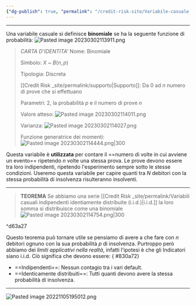 ```yaml
---
{"dg-publish": true, "permalink": "/credit-risk-site/Variabile-casuale-binomiale/"}
---
```






---
Una variabile casuale si definisce **binomiale** se ha la seguente funzione di probabilità:
![Pasted image 20230302113911.png](/img/user/Credit%20Risk%20_site/allegati/allegati/Pasted%20image%2020230302113911.png)


> *CARTA D'IDENTITA'*
> Nome: Binomiale
> 
> Simbolo: $X$ ~ $B$($n,p$)
> 
> Tipologia: Discreta
> 
> [[Credit Risk _site/permalink/supporto\|Supporto]]: Da 0 ad $n$ numero di prove che si effettuano
> 
> Parametri: 2, la probabilità $p$ e il numero di prove $n$
> 
> Valore atteso: ![Pasted image 20230302114011.png](/img/user/Credit%20Risk%20_site/allegati/allegati/Pasted%20image%2020230302114011.png)
> 
> Varianza: ![Pasted image 20230302114027.png](/img/user/Credit%20Risk%20_site/allegati/allegati/Pasted%20image%2020230302114027.png)
> 
> Funzione generatrice dei momenti: ![Pasted image 20230302114444.png|300](/img/user/Credit%20Risk%20_site/allegati/allegati/Pasted%20image%2020230302114444.png)

Questa variabile è **utilizzata** per contare il ==numero di volte in cui avviene un evento== ripetendo $n$ volte una stessa prova.
Le prove devono essere tra loro indipendenti, ripetendo l'esperimento sempre sotto le stesse condizioni.
Useremo questa variabile per capire quanti tra $N$ debitori con la stessa probabilità di insolvenza risulteranno insolventi.

---

> **TEOREMA**
> Se abbiamo una serie [[Credit Risk _site/permalink/Variabili casuali indipendenti identiamente distribuite (i.i.d.)\|i.i.d.]] la loro somma si distribuisce come una binomiale
> ![Pasted image 20230302114754.png|300](/img/user/Credit%20Risk%20_site/allegati/allegati/Pasted%20image%2020230302114754.png)

^d63a27

Questo teorema può tornare utile se pensiamo di avere a che fare con $n$ debitori ognuno con la sua probabilità $p$ di insolvenza.
Purtroppo però abbiamo dei *limiti applicativi nella realtà*, infatti l'ipotesi è che gli Indicatori siano i.i.d.
Ciò significa che devono essere:
{ #830a72}

- ==Indipendenti==: Nessun contagio tra i vari default.
- ==Identicamente distribuiti==: Tutti quanti devono avere la stessa probabilità di insolvenza.

---

![Pasted image 20221105195012.png](/img/user/Credit%20Risk%20_site/allegati/allegati/Pasted%20image%2020221105195012.png)